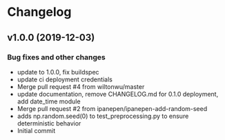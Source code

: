 # Changelog

## v1.0.0 (2019-12-03)

### Bug fixes and other changes

 * update to 1.0.0, fix buildspec
 * update ci deployment credentials
 * Merge pull request #4 from wiltonwu/master
 * update documentation, remove CHANGELOG.md for 0.1.0 deployment, add date_time module
 * Merge pull request #2 from ipanepen/ipanepen-add-random-seed
 * adds np.random.seed(0) to test_preprocessing.py to ensure deterministic behavior
 * Initial commit

